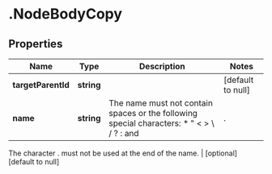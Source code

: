 # .NodeBodyCopy

## Properties
Name | Type | Description | Notes
------------ | ------------- | ------------- | -------------
**targetParentId** | **string** |  | [default to null]
**name** | **string** | The name must not contain spaces or the following special characters: * \" < > \\ / ? : and |.
The character . must not be used at the end of the name.
 | [optional] [default to null]


